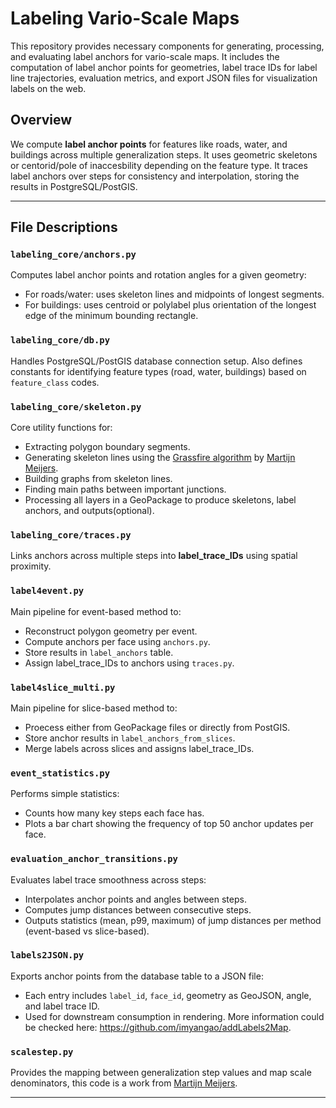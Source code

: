 # Labeling Vario-Scale Maps

This repository provides necessary components for generating, processing, and evaluating label anchors for vario-scale maps. It includes the computation of label anchor points for geometries, label trace IDs for label line trajectories, evaluation metrics, and export JSON files for visualization labels on the web.

## Overview

We compute **label anchor points** for features like roads, water, and buildings across multiple generalization steps. It uses geometric skeletons or centorid/pole of inaccesbility depending on the feature type. It traces label anchors over steps for consistency and interpolation, storing the results in PostgreSQL/PostGIS.

---

## File Descriptions

### `labeling_core/anchors.py`

Computes label anchor points and rotation angles for a given geometry:
- For roads/water: uses skeleton lines and midpoints of longest segments.
- For buildings: uses centroid or polylabel plus orientation of the longest edge of the minimum bounding rectangle.

### `labeling_core/db.py`

Handles PostgreSQL/PostGIS database connection setup. Also defines constants for identifying feature types (road, water, buildings) based on `feature_class` codes.

### `labeling_core/skeleton.py`

Core utility functions for:
- Extracting polygon boundary segments.
- Generating skeleton lines using the [Grassfire algorithm](https://github.com/bmmeijers/grassfire) by [Martijn Meijers](https://github.com/bmmeijers).
- Building graphs from skeleton lines.
- Finding main paths between important junctions.
- Processing all layers in a GeoPackage to produce skeletons, label anchors, and outputs(optional).

### `labeling_core/traces.py`

Links anchors across multiple steps into **label_trace_IDs** using spatial proximity.

### `label4event.py`

Main pipeline for event-based method to:
- Reconstruct polygon geometry per event.
- Compute anchors per face using `anchors.py`.
- Store results in `label_anchors` table.
- Assign label_trace_IDs to anchors using `traces.py`.

### `label4slice_multi.py`

Main pipeline for slice-based method to:
- Proecess either from GeoPackage files or directly from PostGIS.
- Store anchor results in `label_anchors_from_slices`.
- Merge labels across slices and assigns label_trace_IDs.

### `event_statistics.py`

Performs simple statistics:
- Counts how many key steps each face has.
- Plots a bar chart showing the frequency of top 50 anchor updates per face.

### `evaluation_anchor_transitions.py`

Evaluates label trace smoothness across steps:
- Interpolates anchor points and angles between steps.
- Computes jump distances between consecutive steps.
- Outputs statistics (mean, p99, maximum) of jump distances per method (event-based vs slice-based).

### `labels2JSON.py`

Exports anchor points from the database table to a JSON file:
- Each entry includes `label_id`, `face_id`, geometry as GeoJSON, angle, and label trace ID.
- Used for downstream consumption in rendering. More information could be checked here: https://github.com/imyangao/addLabels2Map.

### `scalestep.py`

Provides the mapping between generalization step values and map scale denominators, this code is a work from [Martijn Meijers](https://github.com/bmmeijers).

---
